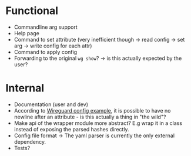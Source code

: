 # Functional
- Commandline arg support
- Help page
- Command to set attribute (very inefficient though -> read config -> set arg -> write config for each attr)
- Command to apply config
- Forwarding to the original `wg show`? -> is this actually expected by the user?
# Internal
- Documentation (user and dev)
- According to [Wireguard config example](https://manpages.debian.org/unstable/wireguard-tools/wg.8.en.html), it is possible to have
no newline after an attribute - is this actually a thing in "the wild"?
- Make api of the wrapper module more abstract? E.g wrap it in a class instead of exposing the parsed hashes
directly.
- Config file format -> The yaml parser is currently the only external dependency.
- Tests?


